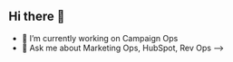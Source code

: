 ## Hi there 👋

- 🔭 I’m currently working on Campaign Ops
- 💬 Ask me about Marketing Ops, HubSpot, Rev Ops
-->
